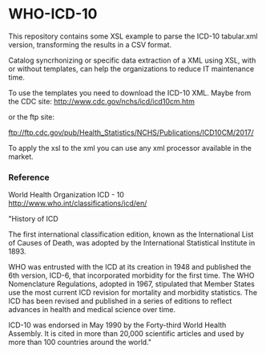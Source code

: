 # WHO-ICD-10

This repository contains some XSL example to parse the ICD-10 tabular.xml version, transforming the results in a CSV format.

Catalog syncrhonizing or specific data extraction of a XML using XSL, with or without templates, can help the organizations to reduce IT maintenance time.

To use the templates you need to download the ICD-10 XML. Maybe from the CDC site:
http://www.cdc.gov/nchs/icd/icd10cm.htm

or the ftp site: 

ftp://ftp.cdc.gov/pub/Health_Statistics/NCHS/Publications/ICD10CM/2017/

To apply the xsl to the xml you can use any xml processor available in the market.

### Reference
World Health Organization ICD - 10 http://www.who.int/classifications/icd/en/


"History of ICD

The first international classification edition, known as the International List of Causes of Death, was adopted by the International Statistical Institute in 1893. 

WHO was entrusted with the ICD at its creation in 1948 and published the 6th version, ICD-6, that incorporated morbidity for the first time. The WHO Nomenclature Regulations, adopted in 1967, stipulated that Member States use the most current ICD revision for mortality and morbidity statistics. The ICD has been revised and published in a series of editions to reflect advances in health and medical science over time. 

ICD-10 was endorsed in May 1990 by the Forty-third World Health Assembly. It is cited in more than 20,000 scientific articles and used by more than 100 countries around the world."
